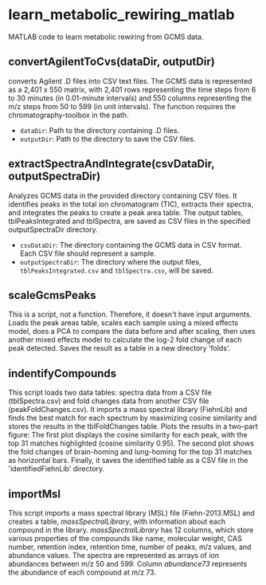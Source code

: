 # learn_metabolic_rewiring_matlab
MATLAB code to learn metabolic rewiring from GCMS data.

## convertAgilentToCvs(dataDir, outputDir)
converts Agilent .D files into CSV text files. The GCMS data is represented as a 2,401 x 550 matrix, with 2,401 rows representing the time steps from 6 to 30 minutes (in 0.01-minute intervals) and 550 columns representing the m/z steps from 50 to 599 (in unit intervals). The function requires the chromatography-toolbox in the path.
* `dataDir`: Path to the directory containing .D files.
* `outputDir`: Path to the directory to save the CSV files.

## extractSpectraAndIntegrate(csvDataDir, outputSpectraDir)
Analyzes GCMS data in the provided directory containing CSV files. It identifies peaks in the total ion chromatogram (TIC), extracts their spectra, and integrates the peaks to create a peak area table. The output tables, tblPeaksIntegrated and tblSpectra, are saved as CSV files in the specified outputSpectraDir directory.
- `csvDataDir`: The directory containing the GCMS data in CSV format. Each CSV file should represent a sample.
- `outputSpectraDir`: The directory where the output files, `tblPeaksIntegrated.csv` and `tblSpectra.csv`, will be saved.

## scaleGcmsPeaks
This is a script, not a function. Therefore, it doesn't have input arguments. Loads the peak areas table, scales each sample using a mixed effects model, does a PCA to compare the data before and after scaling, then uses another mixed effects model to calculate the log-2 fold change of each peak detected. Saves the result as a table in a new directory 'folds'.

## indentifyCompounds
This script loads two data tables: spectra data from a CSV file (tblSpectra.csv) and fold changes data from another CSV file (peakFoldChanges.csv). It imports a mass spectral library (FiehnLib) and finds the best match for each spectrum by maximizing cosine similarity and stores the results in the tblFoldChanges table. Plots the results in a two-part figure: The first plot displays the cosine similarity for each peak, with the top 31 matches highlighted (cosine similarity 0.95). The second plot shows the fold changes of brain-homing and lung-homing for the top 31 matches as horizontal bars. Finally, it saves the identified table as a CSV file in the 'identifiedFiehnLib' directory.

## importMsl
This script imports a mass spectral library (MSL) file (Fiehn-2013.MSL) and creates a table, *massSpectralLibrary*, with information about each compound in the library. *massSpectralLibrary* has 12 columns, which store various properties of the compounds like name, molecular weight, CAS number, retention index, retention time, number of peaks, m/z values, and abundance values. The spectra are represented as arrays of ion abundances between m/z 50 and 599. Column *abundance73* represents the abundance of each compound at m/z 73.
